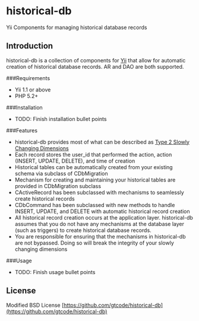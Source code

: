 historical-db
=============

Yii Components for managing historical database records

Introduction
---------
historical-db is a collection of components for [Yii](http://www.yiiframework.com/) that allow for automatic
creation of historical database records.  AR and DAO are both supported.

###Requirements

* Yii 1.1 or above
* PHP 5.2+

###Installation

* TODO: Finish installation bullet points

###Features

* historical-db provides most of what can be described as [Type 2 Slowly Changing Dimensions](http://en.wikipedia.org/wiki/Slowly_changing_dimension#Type_2)
* Each record stores the user_id that performed the action, action (INSERT, UPDATE, DELETE), and time of creation
* Historical tables can be automatically created from your existing schema via subclass of CDbMigration
* Mechanism for creating and maintaining your historical tables are provided in CDbMigration subclass
* CActiveRecord has been subclassed with mechanisms to seamlessly create historical records
* CDbCommand has been subclassed with new methods to handle INSERT, UPDATE, and DELETE with automatic historical record creation
* All historical record creation occurs at the application layer.  historical-db
assumes that you do not have any mechanisms at the database layer (such as
triggers) to create historical database records.
* You are responsible for ensuring that the mechanisms in historical-db are not
bypassed.  Doing so will break the integrity of your slowly changing dimensions

###Usage

* TODO: Finish usage bullet points

License
---------
Modified BSD License
[https://github.com/gtcode/historical-db](https://github.com/gtcode/historical-db)
